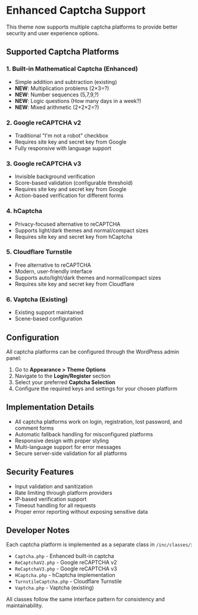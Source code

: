 # Enhanced Captcha Support

This theme now supports multiple captcha platforms to provide better security and user experience options.

## Supported Captcha Platforms

### 1. Built-in Mathematical Captcha (Enhanced)
- Simple addition and subtraction (existing)
- **NEW**: Multiplication problems (2×3=?)
- **NEW**: Number sequences (5,7,9,?)
- **NEW**: Logic questions (How many days in a week?)
- **NEW**: Mixed arithmetic (2+2×2=?)

### 2. Google reCAPTCHA v2
- Traditional "I'm not a robot" checkbox
- Requires site key and secret key from Google
- Fully responsive with language support

### 3. Google reCAPTCHA v3
- Invisible background verification
- Score-based validation (configurable threshold)
- Requires site key and secret key from Google
- Action-based verification for different forms

### 4. hCaptcha
- Privacy-focused alternative to reCAPTCHA
- Supports light/dark themes and normal/compact sizes
- Requires site key and secret key from hCaptcha

### 5. Cloudflare Turnstile
- Free alternative to reCAPTCHA
- Modern, user-friendly interface
- Supports auto/light/dark themes and normal/compact sizes
- Requires site key and secret key from Cloudflare

### 6. Vaptcha (Existing)
- Existing support maintained
- Scene-based configuration

## Configuration

All captcha platforms can be configured through the WordPress admin panel:
1. Go to **Appearance > Theme Options**
2. Navigate to the **Login/Register** section
3. Select your preferred **Captcha Selection**
4. Configure the required keys and settings for your chosen platform

## Implementation Details

- All captcha platforms work on login, registration, lost password, and comment forms
- Automatic fallback handling for misconfigured platforms
- Responsive design with proper styling
- Multi-language support for error messages
- Secure server-side validation for all platforms

## Security Features

- Input validation and sanitization
- Rate limiting through platform providers
- IP-based verification support
- Timeout handling for all requests
- Proper error reporting without exposing sensitive data

## Developer Notes

Each captcha platform is implemented as a separate class in `/inc/classes/`:
- `Captcha.php` - Enhanced built-in captcha
- `ReCaptchaV2.php` - Google reCAPTCHA v2
- `ReCaptchaV3.php` - Google reCAPTCHA v3
- `HCaptcha.php` - hCaptcha implementation
- `TurnstileCaptcha.php` - Cloudflare Turnstile
- `Vaptcha.php` - Vaptcha (existing)

All classes follow the same interface pattern for consistency and maintainability.